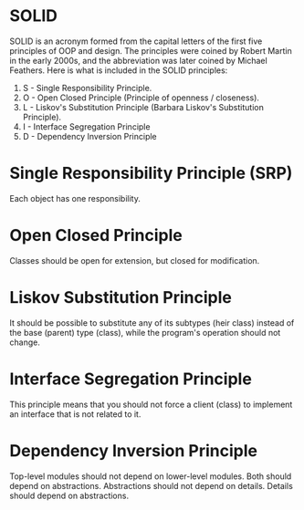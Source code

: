 # SOLID

SOLID is an acronym formed from the capital letters of the first five principles of OOP and design. The principles were coined by Robert Martin in the early 2000s, and the abbreviation was later coined by Michael Feathers. Here is what is included in the SOLID principles:
1) S - Single Responsibility Principle.
2) O - Open Closed Principle (Principle of openness / closeness).
3) L - Liskov's Substitution Principle (Barbara Liskov's Substitution Principle).
4) I - Interface Segregation Principle
5) D - Dependency Inversion Principle

# Single Responsibility Principle (SRP)
Each object has one responsibility.
# Open Closed Principle
Classes should be open for extension, but closed for modification.
# Liskov Substitution Principle
It should be possible to substitute any of its subtypes (heir class) instead of the base (parent) type (class), while the program's operation should not change.
# Interface Segregation Principle
This principle means that you should not force a client (class) to implement an interface that is not related to it.
# Dependency Inversion Principle
Top-level modules should not depend on lower-level modules. Both should depend on abstractions. Abstractions should not depend on details. Details should depend on abstractions.
